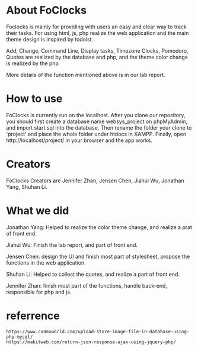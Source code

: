 # About FoClocks
Foclocks is mainly for providing with users an easy and clear way to track their tasks.
For using html, js, php realize the web application and the main theme design is inspired by todoist.

Add, Change, Command Line, Display tasks, Timezone Clocks, Pomodoro, Quotes are realized by the database and php,
and the theme color change is realized by the php

More details of the function mentioned above is in our lab report.

# How to use
FoClocks is currently run on the localhost. After you clone our repository, you should first create a database name websys_project on phpMyAdmin, and import start.sql into the database. Then rename the folder your clone to 'project' and place the whole folder under htdocs in XAMPP. Finally, open http://localhost/project/ in your browser and the app works.

# Creators
FoClocks Creators are Jennifer Zhan, Jensen Chen, Jiahui Wu, Jonathan Yang, Shuhan Li.

# What we did
Jonathan Yang: Helped to realize the color theme change, and realize a prat of front end.

Jiahui Wu: Finish the lab report, and part of front end.

Jensen Chen: design the UI and finish most part of stylesheet, propose the functions in the web application.

Shuhan Li: Helped to collect the quotes, and realize a part of front end.

Jennifer Zhan: finish most part of the functions, handle back-end, responsible for php and js.


# referrence

    https://www.codexworld.com/upload-store-image-file-in-database-using-php-mysql/
    https://makitweb.com/return-json-response-ajax-using-jquery-php/